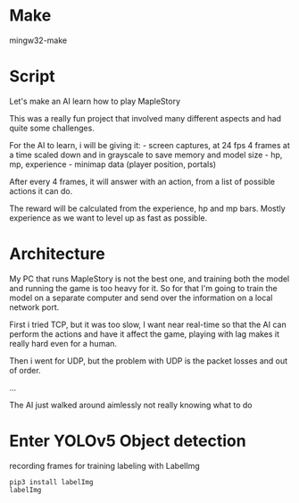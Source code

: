 
# Make
mingw32-make



# Script

Let's make an AI learn how to play MapleStory

This was a really fun project that involved many different aspects and had quite some challenges.

For the AI to learn, i will be giving it:
    - screen captures, at 24 fps 4 frames at a time
        scaled down and in grayscale to save memory and model size
    - hp, mp, experience
    - minimap data (player position, portals)

After every 4 frames, it will answer with an action, from a list of possible actions it can do.

The reward will be calculated from the experience, hp and mp bars. Mostly experience as we want to level up as fast as possible.


# Architecture

My PC that runs MapleStory is not the best one, and training both the model and running the game is too heavy for it. So for that I'm going to train the model on a separate computer and send over the information on a local network port.

First i tried TCP, but it was too slow, I want near real-time so that the AI can perform the actions and have it affect the game, playing with lag makes it really hard even for a human.

Then i went for UDP, but the problem with UDP is the packet losses and out of order.

...


The AI just walked around aimlessly not really knowing what to do


# Enter YOLOv5 Object detection

recording frames for training
labeling with LabelImg
```
pip3 install labelImg
labelImg
```
